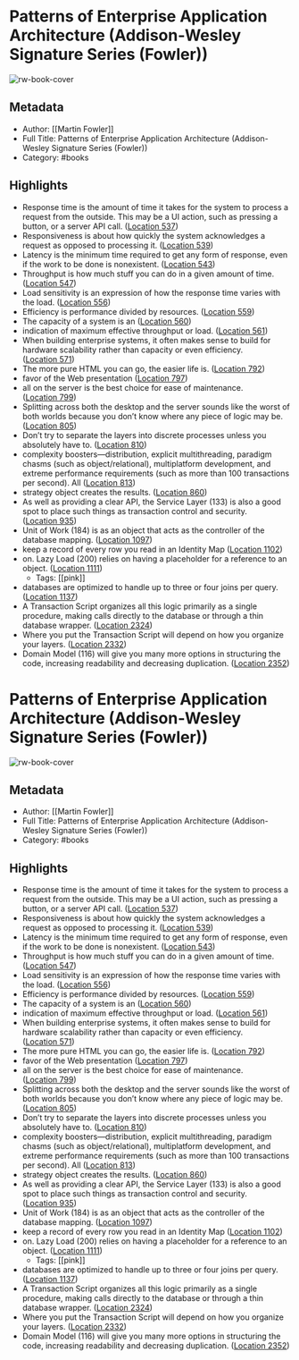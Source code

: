 # Patterns of Enterprise Application Architecture (Addison-Wesley Signature Series (Fowler))

![rw-book-cover](https://images-na.ssl-images-amazon.com/images/I/51X%2Br%2BOdV3L._SL200_.jpg)

## Metadata
- Author: [[Martin Fowler]]
- Full Title: Patterns of Enterprise Application Architecture (Addison-Wesley Signature Series (Fowler))
- Category: #books

## Highlights
- Response time is the amount of time it takes for the system to process a request from the outside. This may be a UI action, such as pressing a button, or a server API call. ([Location 537](https://readwise.io/to_kindle?action=open&asin=B008OHVDFM&location=537))
- Responsiveness is about how quickly the system acknowledges a request as opposed to processing it. ([Location 539](https://readwise.io/to_kindle?action=open&asin=B008OHVDFM&location=539))
- Latency is the minimum time required to get any form of response, even if the work to be done is nonexistent. ([Location 543](https://readwise.io/to_kindle?action=open&asin=B008OHVDFM&location=543))
- Throughput is how much stuff you can do in a given amount of time. ([Location 547](https://readwise.io/to_kindle?action=open&asin=B008OHVDFM&location=547))
- Load sensitivity is an expression of how the response time varies with the load. ([Location 556](https://readwise.io/to_kindle?action=open&asin=B008OHVDFM&location=556))
- Efficiency is performance divided by resources. ([Location 559](https://readwise.io/to_kindle?action=open&asin=B008OHVDFM&location=559))
- The capacity of a system is an ([Location 560](https://readwise.io/to_kindle?action=open&asin=B008OHVDFM&location=560))
- indication of maximum effective throughput or load. ([Location 561](https://readwise.io/to_kindle?action=open&asin=B008OHVDFM&location=561))
- When building enterprise systems, it often makes sense to build for hardware scalability rather than capacity or even efficiency. ([Location 571](https://readwise.io/to_kindle?action=open&asin=B008OHVDFM&location=571))
- The more pure HTML you can go, the easier life is. ([Location 792](https://readwise.io/to_kindle?action=open&asin=B008OHVDFM&location=792))
- favor of the Web presentation ([Location 797](https://readwise.io/to_kindle?action=open&asin=B008OHVDFM&location=797))
- all on the server is the best choice for ease of maintenance. ([Location 799](https://readwise.io/to_kindle?action=open&asin=B008OHVDFM&location=799))
- Splitting across both the desktop and the server sounds like the worst of both worlds because you don’t know where any piece of logic may be. ([Location 805](https://readwise.io/to_kindle?action=open&asin=B008OHVDFM&location=805))
- Don’t try to separate the layers into discrete processes unless you absolutely have to. ([Location 810](https://readwise.io/to_kindle?action=open&asin=B008OHVDFM&location=810))
- complexity boosters—distribution, explicit multithreading, paradigm chasms (such as object/relational), multiplatform development, and extreme performance requirements (such as more than 100 transactions per second). All ([Location 813](https://readwise.io/to_kindle?action=open&asin=B008OHVDFM&location=813))
- strategy object creates the results. ([Location 860](https://readwise.io/to_kindle?action=open&asin=B008OHVDFM&location=860))
- As well as providing a clear API, the Service Layer (133) is also a good spot to place such things as transaction control and security. ([Location 935](https://readwise.io/to_kindle?action=open&asin=B008OHVDFM&location=935))
- Unit of Work (184) is as an object that acts as the controller of the database mapping. ([Location 1097](https://readwise.io/to_kindle?action=open&asin=B008OHVDFM&location=1097))
- keep a record of every row you read in an Identity Map ([Location 1102](https://readwise.io/to_kindle?action=open&asin=B008OHVDFM&location=1102))
- on. Lazy Load (200) relies on having a placeholder for a reference to an object. ([Location 1111](https://readwise.io/to_kindle?action=open&asin=B008OHVDFM&location=1111))
    - Tags: [[pink]] 
- databases are optimized to handle up to three or four joins per query. ([Location 1137](https://readwise.io/to_kindle?action=open&asin=B008OHVDFM&location=1137))
- A Transaction Script organizes all this logic primarily as a single procedure, making calls directly to the database or through a thin database wrapper. ([Location 2324](https://readwise.io/to_kindle?action=open&asin=B008OHVDFM&location=2324))
- Where you put the Transaction Script will depend on how you organize your layers. ([Location 2332](https://readwise.io/to_kindle?action=open&asin=B008OHVDFM&location=2332))
- Domain Model (116) will give you many more options in structuring the code, increasing readability and decreasing duplication. ([Location 2352](https://readwise.io/to_kindle?action=open&asin=B008OHVDFM&location=2352))
# Patterns of Enterprise Application Architecture (Addison-Wesley Signature Series (Fowler))

![rw-book-cover](https://images-na.ssl-images-amazon.com/images/I/51X%2Br%2BOdV3L._SL200_.jpg)

## Metadata
- Author: [[Martin Fowler]]
- Full Title: Patterns of Enterprise Application Architecture (Addison-Wesley Signature Series (Fowler))
- Category: #books

## Highlights
- Response time is the amount of time it takes for the system to process a request from the outside. This may be a UI action, such as pressing a button, or a server API call. ([Location 537](https://readwise.io/to_kindle?action=open&asin=B008OHVDFM&location=537))
- Responsiveness is about how quickly the system acknowledges a request as opposed to processing it. ([Location 539](https://readwise.io/to_kindle?action=open&asin=B008OHVDFM&location=539))
- Latency is the minimum time required to get any form of response, even if the work to be done is nonexistent. ([Location 543](https://readwise.io/to_kindle?action=open&asin=B008OHVDFM&location=543))
- Throughput is how much stuff you can do in a given amount of time. ([Location 547](https://readwise.io/to_kindle?action=open&asin=B008OHVDFM&location=547))
- Load sensitivity is an expression of how the response time varies with the load. ([Location 556](https://readwise.io/to_kindle?action=open&asin=B008OHVDFM&location=556))
- Efficiency is performance divided by resources. ([Location 559](https://readwise.io/to_kindle?action=open&asin=B008OHVDFM&location=559))
- The capacity of a system is an ([Location 560](https://readwise.io/to_kindle?action=open&asin=B008OHVDFM&location=560))
- indication of maximum effective throughput or load. ([Location 561](https://readwise.io/to_kindle?action=open&asin=B008OHVDFM&location=561))
- When building enterprise systems, it often makes sense to build for hardware scalability rather than capacity or even efficiency. ([Location 571](https://readwise.io/to_kindle?action=open&asin=B008OHVDFM&location=571))
- The more pure HTML you can go, the easier life is. ([Location 792](https://readwise.io/to_kindle?action=open&asin=B008OHVDFM&location=792))
- favor of the Web presentation ([Location 797](https://readwise.io/to_kindle?action=open&asin=B008OHVDFM&location=797))
- all on the server is the best choice for ease of maintenance. ([Location 799](https://readwise.io/to_kindle?action=open&asin=B008OHVDFM&location=799))
- Splitting across both the desktop and the server sounds like the worst of both worlds because you don’t know where any piece of logic may be. ([Location 805](https://readwise.io/to_kindle?action=open&asin=B008OHVDFM&location=805))
- Don’t try to separate the layers into discrete processes unless you absolutely have to. ([Location 810](https://readwise.io/to_kindle?action=open&asin=B008OHVDFM&location=810))
- complexity boosters—distribution, explicit multithreading, paradigm chasms (such as object/relational), multiplatform development, and extreme performance requirements (such as more than 100 transactions per second). All ([Location 813](https://readwise.io/to_kindle?action=open&asin=B008OHVDFM&location=813))
- strategy object creates the results. ([Location 860](https://readwise.io/to_kindle?action=open&asin=B008OHVDFM&location=860))
- As well as providing a clear API, the Service Layer (133) is also a good spot to place such things as transaction control and security. ([Location 935](https://readwise.io/to_kindle?action=open&asin=B008OHVDFM&location=935))
- Unit of Work (184) is as an object that acts as the controller of the database mapping. ([Location 1097](https://readwise.io/to_kindle?action=open&asin=B008OHVDFM&location=1097))
- keep a record of every row you read in an Identity Map ([Location 1102](https://readwise.io/to_kindle?action=open&asin=B008OHVDFM&location=1102))
- on. Lazy Load (200) relies on having a placeholder for a reference to an object. ([Location 1111](https://readwise.io/to_kindle?action=open&asin=B008OHVDFM&location=1111))
    - Tags: [[pink]] 
- databases are optimized to handle up to three or four joins per query. ([Location 1137](https://readwise.io/to_kindle?action=open&asin=B008OHVDFM&location=1137))
- A Transaction Script organizes all this logic primarily as a single procedure, making calls directly to the database or through a thin database wrapper. ([Location 2324](https://readwise.io/to_kindle?action=open&asin=B008OHVDFM&location=2324))
- Where you put the Transaction Script will depend on how you organize your layers. ([Location 2332](https://readwise.io/to_kindle?action=open&asin=B008OHVDFM&location=2332))
- Domain Model (116) will give you many more options in structuring the code, increasing readability and decreasing duplication. ([Location 2352](https://readwise.io/to_kindle?action=open&asin=B008OHVDFM&location=2352))

